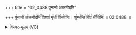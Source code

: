 +++
title = "02_0488 पुनानो अक्रमीदभि"

+++
पु꣣नानो꣡ अ꣢क्रमीद꣣भि꣢꣫ विश्वा꣣ मृ꣢धो꣣ वि꣡च꣢र्षणिः। शु꣣म्भ꣢न्ति꣣ वि꣡प्रं꣢ धी꣣ति꣡भिः꣢ ॥ 02:0488 ॥

<details><summary>विस्वर-मूलम् (VC)</summary>

पुनानो अक्रमीदभि विश्वा मृधो विचर्षणिः । शुम्भन्ति विप्रं धीतिभिः ॥४८८॥
</details>